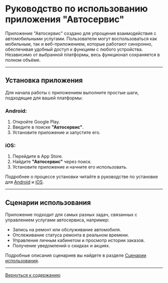 # Руководство по использованию приложения "Автосервис"

Приложение "Автосервис" создано для упрощения взаимодействия с автомобильными услугами. Пользователи могут воспользоваться как мобильным, так и веб-приложением, которые работают синхронно, обеспечивая удобный доступ к функциям с любого устройства. Независимо от выбранной платформы, весь функционал сохраняется в полном объёме.

---

## Установка приложения

Для начала работы с приложением выполните простые шаги, подходящие для вашей платформы:

### Android:

1. Откройте Google Play.
2. Введите в поиске **"Автосервис"**.
3. Установите приложение и запустите его.

### iOS:

1. Перейдите в App Store.
2. Найдите **"Автосервис"** через поиск.
3. Установите приложение и начните его использовать.

Подробнее о процессе установки читайте в руководстве по установке для [Android](installation/android.md) и [iOS](installation/ios.md).

---

## Сценарии использования

Приложение подходит для самых разных задач, связанных с управлением услугами автосервиса, например:

- Запись на ремонт или обслуживание автомобиля.
- Отслеживание статуса ремонта в реальном времени.
- Управление личным кабинетом и просмотр истории заказов.
- Получение уведомлений о скидках и акциях.

Подробные описания сценариев вы найдете в разделе [Сценарии использования](scenarios/scenarios.md).

---

[Вернуться к содержанию](../README.md)
